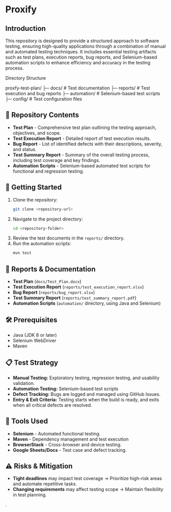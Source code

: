 # Proxify

## Introduction
This repository is designed to provide a structured approach to software testing, ensuring high-quality applications through a combination of manual and automated testing techniques. It includes essential testing artifacts such as test plans, execution reports, bug reports, and Selenium-based automation scripts to enhance efficiency and accuracy in the testing process.



Directory Structure

proxfy-test-plan/
├─ docs/            # Test documentation
├─ reports/         # Test execution and bug reports
├─ automation/      # Selenium-based test scripts
├─ config/          # Test configuration files

## 📂 Repository Contents

- **Test Plan** - Comprehensive test plan outlining the testing approach, objectives, and scope.
- **Test Execution Report** - Detailed report of test execution results.
- **Bug Report** - List of identified defects with their descriptions, severity, and status.
- **Test Summary Report** - Summary of the overall testing process, including test coverage and key findings.
- **Automation Scripts** - Selenium-based automated test scripts for functional and regression testing.

## 🚀 Getting Started

1. Clone the repository:
   ```sh
   git clone <repository-url>
   ```
2. Navigate to the project directory:
   ```sh
   cd <repository-folder>
   ```
3. Review the test documents in the `reports/` directory.
4. Run the automation scripts:
   ```sh
   mvn test
   ```


## 📝 Reports & Documentation

- **Test Plan** (`docs/Test_Plan.docx`)
- **Test Execution Report** (`reports/test_execution_report.xlsx`)
- **Bug Report** (`reports/bug_report.xlsx`)
- **Test Summary Report** (`reports/test_summary_report.pdf`)
- **Automation Scripts** (`automation/` directory, using Java and Selenium)

## 🛠 Prerequisites

- Java (JDK 8 or later)
- Selenium WebDriver
- Maven


## 📋 Test Strategy

- **Manual Testing:** Exploratory testing, regression testing, and usability validation.
- **Automation Testing:** Selenium-based test scripts
- **Defect Tracking:** Bugs are logged and managed using GitHub Issues.
- **Entry & Exit Criteria:** Testing starts when the build is ready, and exits when all critical defects are resolved.

## 🔧 Tools Used

- **Selenium** - Automated functional testing.
- **Maven** - Dependency management and test execution
- **BrowserStack** - Cross-browser and device testing.
- **Google Sheets/Docs** - Test case and defect tracking.

## ⚠️ Risks & Mitigation

- **Tight deadlines** may impact test coverage → Prioritize high-risk areas and automate repetitive tasks.
- **Changing requirements** may affect testing scope → Maintain flexibility in test planning.

.

